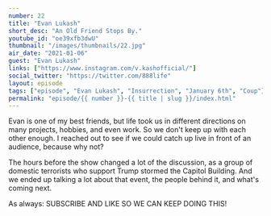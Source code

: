```yaml
---
number: 22
title: "Evan Lukash"
short_desc: "An Old Friend Stops By."
youtube_id: "oe39xfb3dwU"
thumbnail: "/images/thumbnails/22.jpg"
air_date: "2021-01-06"
guest: "Evan Lukash"
links: ["https://www.instagram.com/v.kashofficial/"]
social_twitter: "https://twitter.com/888life"
layout: episode
tags: ["episode", "Evan Lukash", "Insurrection", "January 6th", "Coup"]
permalink: "episode/{{ number }}-{{ title | slug }}/index.html"
---
```


Evan is one of my best friends, but life took us in different directions on many projects, hobbies, and even work. So we don't keep up with each other enough. I reached out to see if we could catch up live in front of an audience, because why not?

The hours before the show changed a lot of the discussion, as a group of domestic terrorists who support Trump stormed the Capitol Building. And we ended up talking a lot about that event, the people behind it, and what's coming next.

As always: SUBSCRIBE AND LIKE SO WE CAN KEEP DOING THIS!
